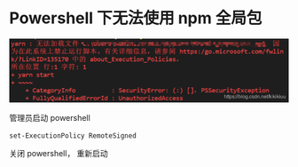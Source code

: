 # Powershell 下无法使用 npm 全局包

![类似yarn 报错](../../assets/2020041517270719.png)

管理员启动 powershell

```shell
set-ExecutionPolicy RemoteSigned
```

关闭 powershell， 重新启动
